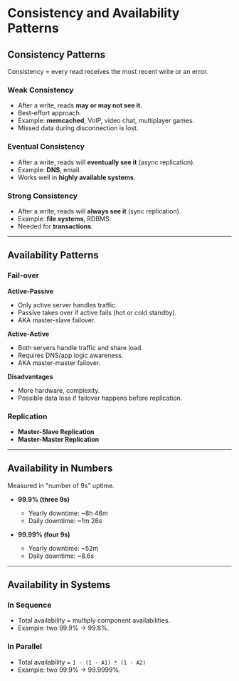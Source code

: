 # Consistency and Availability Patterns

## Consistency Patterns
Consistency = every read receives the most recent write or an error.

### Weak Consistency
- After a write, reads **may or may not see it**.  
- Best-effort approach.  
- Example: **memcached**, VoIP, video chat, multiplayer games.  
- Missed data during disconnection is lost.

### Eventual Consistency
- After a write, reads will **eventually see it** (async replication).  
- Example: **DNS**, email.  
- Works well in **highly available systems**.

### Strong Consistency
- After a write, reads will **always see it** (sync replication).  
- Example: **file systems**, RDBMS.  
- Needed for **transactions**.

---

## Availability Patterns

### Fail-over
**Active-Passive**
- Only active server handles traffic.  
- Passive takes over if active fails (hot or cold standby).  
- AKA master-slave failover.

**Active-Active**
- Both servers handle traffic and share load.  
- Requires DNS/app logic awareness.  
- AKA master-master failover.  

**Disadvantages**
- More hardware, complexity.  
- Possible data loss if failover happens before replication.

### Replication
- **Master-Slave Replication**  
- **Master-Master Replication**

---

## Availability in Numbers
Measured in "number of 9s" uptime.

- **99.9% (three 9s)**  
  - Yearly downtime: ~8h 46m  
  - Daily downtime: ~1m 26s  

- **99.99% (four 9s)**  
  - Yearly downtime: ~52m  
  - Daily downtime: ~8.6s  

---

## Availability in Systems

### In Sequence
- Total availability = multiply component availabilities.  
- Example: two 99.9% → 99.8%.  

### In Parallel
- Total availability = `1 - (1 - A1) * (1 - A2)`  
- Example: two 99.9% → 99.9999%.
